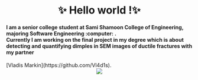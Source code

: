 <h1 align="center"> ✨ Hello world !✨ </h1>


<h4>I am a senior college student at Sami Shamoon College of Engineering, majoring Software Engineering :computer: .<br>
Currently I am working on the final project in my degree which is about detecting and quantifying dimples in SEM images of ductile fractures with my partner</h4>[Vladis Markin](https://github.com/Vl4d1s).
  

<br>
<!--
**Mohamab29/Mohamab29** is a ✨ _special_ ✨ repository because its `README.md` (this file) appears on your GitHub profile.
-->



<div align="center">
<img src="https://github-readme-stats.vercel.app/api?username=Mohamab29&count_private=false&show_icons=true&theme=radical">
</div>
